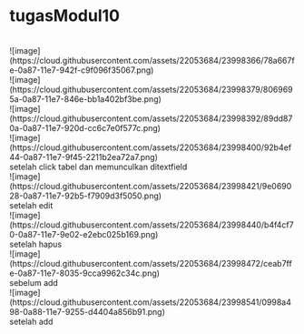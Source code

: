 # tugasModul10

<br>
![image](https://cloud.githubusercontent.com/assets/22053684/23998366/78a667fe-0a87-11e7-942f-c9f096f35067.png)

<br>
![image](https://cloud.githubusercontent.com/assets/22053684/23998379/8069695a-0a87-11e7-846e-bb1a402bf3be.png)

<br>
![image](https://cloud.githubusercontent.com/assets/22053684/23998392/89dd870a-0a87-11e7-920d-cc6c7e0f577c.png)

<br>
![image](https://cloud.githubusercontent.com/assets/22053684/23998400/92b4ef44-0a87-11e7-9f45-2211b2ea72a7.png)

<br>
setelah click tabel dan memunculkan ditextfield
<br>
![image](https://cloud.githubusercontent.com/assets/22053684/23998421/9e069028-0a87-11e7-92b5-f7909d3f5050.png)

<br>
setelah edit
<br>
![image](https://cloud.githubusercontent.com/assets/22053684/23998440/b4f4cf70-0a87-11e7-9e02-e2ebc025b169.png)

<br>
setelah hapus
<br>
![image](https://cloud.githubusercontent.com/assets/22053684/23998472/ceab7ffe-0a87-11e7-8035-9cca9962c34c.png)

<br>
sebelum add
<br>
![image](https://cloud.githubusercontent.com/assets/22053684/23998541/0998a498-0a88-11e7-9255-d4404a856b91.png)

<br>
setelah add

